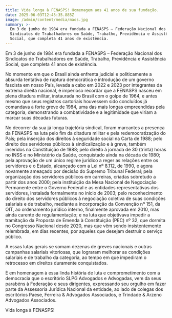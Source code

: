 ```yaml
---
title: Vida longa à FENASPS! Homenagem aos 41 anos de sua fundação.
date: 2025-06-03T12:45:35.885Z
image: /admin/content/media/maos.jpg
summary: >-
  Em 3 de junho de 1984 era fundada a FENASPS – Federação Nacional dos
  Sindicatos de Trabalhadores em Saúde, Trabalho, Previdência e Assistência
  Social, que completa 41 anos de existência.
---
```

Em 3 de junho de 1984 era fundada a FENASPS – Federação Nacional dos Sindicatos de Trabalhadores em Saúde, Trabalho, Previdência e Assistência Social, que completa 41 anos de existência.

No momento em que o Brasil ainda enfrenta judicial e politicamente a absurda tentativa de ruptura democrática e introdução de um governo fascista em nosso País, levada a cabo em 2022 e 2023 por integrantes da extrema direita nacional, é imperioso recordar que a FENASPS nasceu em plena ditadura militar, instaurada no Brasil com o golpe de 1964, e antes mesmo que seus registros cartoriais houvessem sido concluídos já comandava a forte greve de 1984, uma das mais longas empreendidas pela categoria, demonstrando a combatividade e a legitimidade que viriam a marcar suas décadas futuras.

No decorrer da sua já longa trajetória sindical, foram marcantes a presença da FENASPS na luta pelo fim da ditadura militar e pela redemocratização do País; pela inserção dos direitos à seguridade social na Carta de 1988; pelo direito dos servidores públicos à sindicalização e à greve, também inseridos na Constituição de 1988; pelo direito à jornada de 30 (trinta) horas no INSS e no Ministério da Saúde, conquistado ainda na década de 1980; pela aprovação de um único regime jurídico a reger as relações entre os servidores e o Estado, alcançado com a Lei nº 8.112, de 1990, e agora novamente ameaçado por decisão do Supremo Tribunal Federal; pela organização dos servidores públicos em carreiras, criadas sobretudo a partir dos anos 2000; pela instituição da Mesa Nacional de Negociação Permanente entre o Governo Federal e as entidades representativas dos servidores, instalada formalmente no início de 2003; pelo reconhecimento do direito dos servidores públicos à negociação coletiva de suas condições salariais e de trabalho, mediante a incorporação da Convenção nº 151, da OIT, ao ordenamento jurídico interno, finalmente aprovada em 2010, mas ainda carente de regulamentação; e na luta que objetivava impedir a tramitação da Proposta de Emenda à Constituição (PEC) nº 32, que dormita no Congresso Nacional desde 2020, mas que vêm sendo insistentemente relembrada, em dias recentes, por aqueles que desejam destruir o serviço público.

A essas lutas gerais se somam dezenas de greves nacionais e outras campanhas salariais vitoriosas, que lograram melhorar as condições salariais e de trabalho da categoria, ao tempo em que impediram o retrocesso em direitos duramente conquistados.

É em homenagem à essa linda história de luta e comprometimento com a democracia que o escritório SLPG Advogados e Advogadas, vem da seus parabéns à Federação e seus dirigentes, expressando seu orgulho em fazer parte da Assessoria Jurídica Nacional da entidade, ao lado de colegas dos escritórios Paese, Ferreira & Advogados Associados, e Trindade & Arzeno Advogados Associados.

Vida longa à FENASPS!
